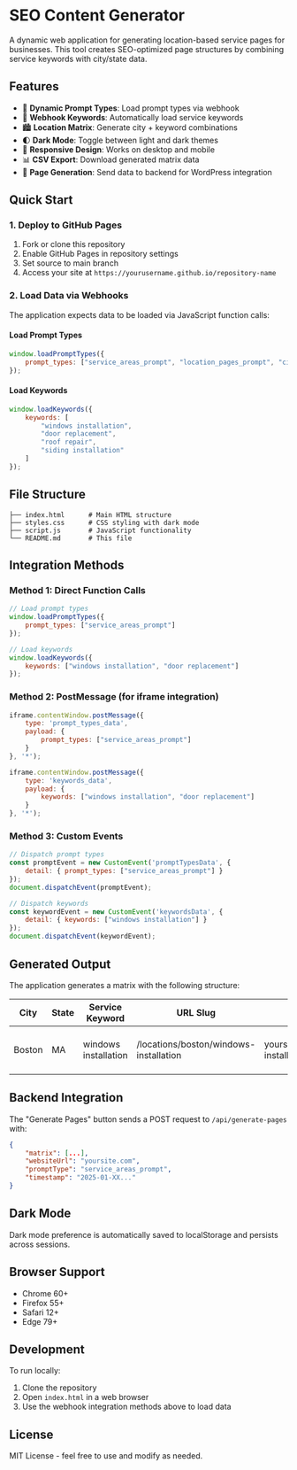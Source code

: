 # SEO Content Generator

A dynamic web application for generating location-based service pages for businesses. This tool creates SEO-optimized page structures by combining service keywords with city/state data.

## Features

- 🎯 **Dynamic Prompt Types**: Load prompt types via webhook
- 🔑 **Webhook Keywords**: Automatically load service keywords
- 🏙️ **Location Matrix**: Generate city + keyword combinations
- 🌓 **Dark Mode**: Toggle between light and dark themes
- 📱 **Responsive Design**: Works on desktop and mobile
- 📊 **CSV Export**: Download generated matrix data
- 🚀 **Page Generation**: Send data to backend for WordPress integration

## Quick Start

### 1. Deploy to GitHub Pages

1. Fork or clone this repository
2. Enable GitHub Pages in repository settings
3. Set source to main branch
4. Access your site at `https://yourusername.github.io/repository-name`

### 2. Load Data via Webhooks

The application expects data to be loaded via JavaScript function calls:

#### Load Prompt Types
```javascript
window.loadPromptTypes({
    prompt_types: ["service_areas_prompt", "location_pages_prompt", "city_landing_pages"]
});
```

#### Load Keywords
```javascript
window.loadKeywords({
    keywords: [
        "windows installation",
        "door replacement", 
        "roof repair",
        "siding installation"
    ]
});
```

## File Structure

```
├── index.html      # Main HTML structure
├── styles.css      # CSS styling with dark mode
├── script.js       # JavaScript functionality
└── README.md       # This file
```

## Integration Methods

### Method 1: Direct Function Calls
```javascript
// Load prompt types
window.loadPromptTypes({
    prompt_types: ["service_areas_prompt"]
});

// Load keywords
window.loadKeywords({
    keywords: ["windows installation", "door replacement"]
});
```

### Method 2: PostMessage (for iframe integration)
```javascript
iframe.contentWindow.postMessage({
    type: 'prompt_types_data',
    payload: {
        prompt_types: ["service_areas_prompt"]
    }
}, '*');

iframe.contentWindow.postMessage({
    type: 'keywords_data', 
    payload: {
        keywords: ["windows installation", "door replacement"]
    }
}, '*');
```

### Method 3: Custom Events
```javascript
// Dispatch prompt types
const promptEvent = new CustomEvent('promptTypesData', { 
    detail: { prompt_types: ["service_areas_prompt"] }
});
document.dispatchEvent(promptEvent);

// Dispatch keywords
const keywordEvent = new CustomEvent('keywordsData', { 
    detail: { keywords: ["windows installation"] }
});
document.dispatchEvent(keywordEvent);
```

## Generated Output

The application generates a matrix with the following structure:

| City | State | Service Keyword | URL Slug | Full URL | Page Title |
|------|-------|-----------------|----------|----------|------------|
| Boston | MA | windows installation | /locations/boston/windows-installation | yoursite.com/locations/boston/windows-installation | Windows Installation in Boston, MA |

## Backend Integration

The "Generate Pages" button sends a POST request to `/api/generate-pages` with:

```json
{
    "matrix": [...],
    "websiteUrl": "yoursite.com",
    "promptType": "service_areas_prompt",
    "timestamp": "2025-01-XX..."
}
```

## Dark Mode

Dark mode preference is automatically saved to localStorage and persists across sessions.

## Browser Support

- Chrome 60+
- Firefox 55+
- Safari 12+
- Edge 79+

## Development

To run locally:

1. Clone the repository
2. Open `index.html` in a web browser
3. Use the webhook integration methods above to load data

## License

MIT License - feel free to use and modify as needed.